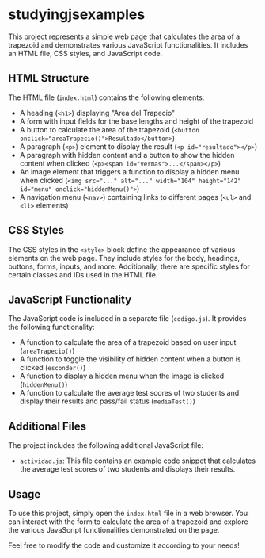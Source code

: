 # studyingjsexamples

This project represents a simple web page that calculates the area of a trapezoid and demonstrates various JavaScript functionalities. It includes an HTML file, CSS styles, and JavaScript code.

## HTML Structure

The HTML file (`index.html`) contains the following elements:

- A heading (`<h1>`) displaying "Area del Trapecio"
- A form with input fields for the base lengths and height of the trapezoid
- A button to calculate the area of the trapezoid (`<button onclick="areaTrapecio()">Resultado</button>`)
- A paragraph (`<p>`) element to display the result (`<p id="resultado"></p>`)
- A paragraph with hidden content and a button to show the hidden content when clicked (`<p><span id="vermas">...</span></p>`)
- An image element that triggers a function to display a hidden menu when clicked (`<img src="..." alt="..." width="104" height="142" id="menu" onclick="hiddenMenu()">`)
- A navigation menu (`<nav>`) containing links to different pages (`<ul>` and `<li>` elements)

## CSS Styles

The CSS styles in the `<style>` block define the appearance of various elements on the web page. They include styles for the body, headings, buttons, forms, inputs, and more. Additionally, there are specific styles for certain classes and IDs used in the HTML file.

## JavaScript Functionality

The JavaScript code is included in a separate file (`codigo.js`). It provides the following functionality:

- A function to calculate the area of a trapezoid based on user input (`areaTrapecio()`)
- A function to toggle the visibility of hidden content when a button is clicked (`esconder()`)
- A function to display a hidden menu when the image is clicked (`hiddenMenu()`)
- A function to calculate the average test scores of two students and display their results and pass/fail status (`mediaTest()`)

## Additional Files

The project includes the following additional JavaScript file:

- `actividad.js`: This file contains an example code snippet that calculates the average test scores of two students and displays their results.

## Usage

To use this project, simply open the `index.html` file in a web browser. You can interact with the form to calculate the area of a trapezoid and explore the various JavaScript functionalities demonstrated on the page.

Feel free to modify the code and customize it according to your needs!
